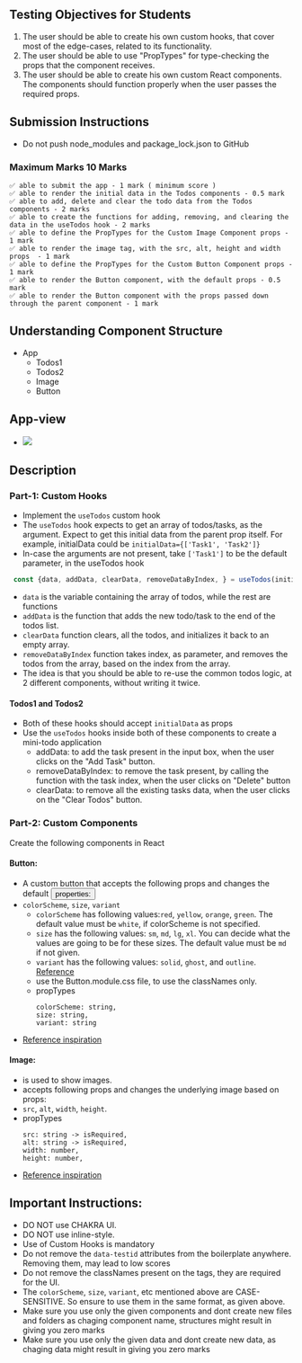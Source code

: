 ## Testing Objectives for Students
1. The user should be able to create his own custom hooks, that cover most of the edge-cases, related to its functionality.
2. The user should be able to use "PropTypes" for type-checking the props that the component receives.
3. The user should be able to create his own custom React components. The components should function properly when the user passes the required props.

## Submission Instructions
- Do not push node_modules and package_lock.json to GitHub

### Maximum Marks 10 Marks
```
✅ able to submit the app - 1 mark ( minimum score )
✅ able to render the initial data in the Todos components - 0.5 mark
✅ able to add, delete and clear the todo data from the Todos components - 2 marks 
✅ able to create the functions for adding, removing, and clearing the data in the useTodos hook - 2 marks
✅ able to define the PropTypes for the Custom Image Component props - 1 mark
✅ able to render the image tag, with the src, alt, height and width props  - 1 mark
✅ able to define the PropTypes for the Custom Button Component props - 1 mark
✅ able to render the Button component, with the default props - 0.5 mark
✅ able to render the Button component with the props passed down through the parent component - 1 mark
```

## Understanding Component Structure
- App
    - Todos1
    - Todos2
    - Image
    - Button

## App-view
- ![](https://i.imgur.com/6KSrwz6.png)

## Description
### Part-1: Custom Hooks
- Implement the `useTodos` custom hook
- The `useTodos` hook expects to get an array of todos/tasks, as the argument. Expect to get this initial data from the parent prop itself.
For example, initialData could be `initialData={['Task1', 'Task2']}`
- In-case the arguments are not present, take `['Task1']` to be the default parameter, in the useTodos hook

```JavaScript
 const {data, addData, clearData, removeDataByIndex, } = useTodos(initialData)
```
- `data` is the variable containing the array of todos, while the rest are functions
- `addData` is the function that adds the new todo/task to the end of the todos list.
- `clearData` function clears, all the todos, and initializes it back to an empty array.
- `removeDataByIndex` function takes index, as parameter, and removes the todos from the array, based on the index from the array.
- The idea is that you should be able to re-use the common todos logic, at 2 different components, without writing it twice.


#### Todos1 and Todos2
- Both of these hooks should accept `initialData` as props 
- Use the `useTodos` hooks inside both of these components to create a mini-todo application
    - addData: to add the task present in the input box, when the user clicks on the "Add Task" button.
    - removeDataByIndex: to remove the task present, by calling the function with the task index, when the user clicks on "Delete" button
    - clearData: to remove all the existing tasks data, when the user clicks on the "Clear Todos" button.

### Part-2: Custom Components
Create the following components in React
#### Button:

- A custom button that accepts the following props and changes the default <button> properties:
- `colorScheme`, `size`, `variant`
  - `colorScheme` has following values:`red`, `yellow`, `orange`, `green`. The default value must be `white`, if colorScheme is not specified.
  - `size` has the following values: `sm`, `md`, `lg`, `xl`. You can decide what the values are going to be for these sizes. The default value must be `md` if not given.
  - `variant` has the following values: `solid`, `ghost`, and `outline`. [Reference](https://chakra-ui.com/docs/components/button/usage#button-variants)
  - use the Button.module.css file, to use the classNames only.
  - propTypes 
    ```
    colorScheme: string,
    size: string,
    variant: string
    ```
 - [Reference inspiration](https://chakra-ui.com/docs/components/button)

#### Image:

- is used to show images.
- accepts following props and changes the underlying image based on props:
- `src`, `alt`, `width`, `height`.
- propTypes 
    ```
    src: string -> isRequired,
    alt: string -> isRequired,
    width: number,
    height: number,
    ```
- [Reference inspiration](https://chakra-ui.com/docs/components/image)
## Important Instructions:
- DO NOT use CHAKRA UI.
- DO NOT use inline-style.
- Use of Custom Hooks is mandatory
- Do not remove the `data-testid` attributes from the boilerplate anywhere. Removing them, may lead to low scores
- Do not remove the classNames present on the tags, they are required for the UI.
- The `colorScheme`, `size`, `variant`, etc mentioned above are CASE-SENSITIVE. So ensure to use them in the same format, as given above.
- Make sure you use only the given components and dont create new files and folders as chaging component name, structures might result in giving you zero marks
- Make sure you use only the given data and dont create new data, as chaging data might result in giving you zero marks
